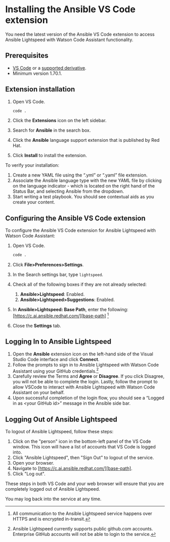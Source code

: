 # Installing the Ansible VS Code extension

You need the latest version of the Ansible VS Code extension to access Ansible Lightspeed with Watson Code Assistant functionality.

## Prerequisites

* [VS Code][vs-code] or a [supported derivative](../faq/index.md#what-derivatives-of-vs-code-are-supported).
* Minimum version 1.70.1.

## Extension installation

1. Open VS Code.

    ```bash
    code .
    ```

2. Click the **Extensions** icon on the left sidebar.
3. Search for **Ansible** in the search box.
4. Click the **Ansible**  language support extension that is published by Red Hat.
5. Click **Install** to install the extension.

To verify your installation:

1. Create a new YAML file using the “.yml” or “.yaml” file extension.
2. Associate the Ansible language type with the new YAML file by clicking on the language
indicator - which is located on the right hand of the Status Bar, and selecting Ansible
from the dropdown.
3. Start writing a test playbook. You should see contextual aids as you create your content.

## Configuring the Ansible VS Code extension

To configure the Ansible VS Code extension for Ansible Lightspeed with Watson Code Assistant:

1. Open VS Code.

    ```bash
    code .
    ```

2. Click **File>Preferences>Settings**.
3. In the Search settings bar, type `lightspeed`.
4. Check all of the following boxes if they are not already selected:
    1. **Ansible>Lightspeed**: Enabled.
    2. **Ansible>Lightspeed>Suggestions**: Enabled.
5. In **Ansible>Lightspeed: Base Path**, enter the following: [https://c.ai.ansible.redhat.com/][base-path] [^1]
6. Close the **Settings** tab.

## Logging In to Ansible Lightspeed

1. Open the **Ansible** extension icon on the left-hand side of the Visual Studio Code interface and click **Connect**.
2. Follow the prompts to sign in to Ansible Lightspeed with Watson Code Assistant using your GitHub credentials.[^2]
3. Carefully review the Terms and **Agree** or **Disagree**. If you click Disagree, you will not be able to complete the login. Lastly, follow the prompt to allow VSCode to interact with Ansible Lightspeed with Watson Code Assistant on your behalf.
4. Upon successful completion of the login flow, you should see a “Logged in as \<your GitHub id\>” message in the Ansible side bar.

## Logging Out of Ansible Lightspeed

To logout of Ansible Lightspeed, follow these steps:

1. Click on the "person" icon in the bottom-left panel of the VS Code window.  This icon will have a list of accounts that VS Code is logged into.  
2. Click "Ansible Lightspeed", then "Sign Out" to logout of the service.
3. Open your browser.
4. Navigate to [https://c.ai.ansible.redhat.com/][base-path].
5. Click "Log out".

These steps in both VS Code and your web browser will ensure that you are completely logged out of Ansible Lightspeed.

You may log back into the service at any time.

[^1]: All communication to the Ansible Lightspeed service happens over HTTPS and is encrypted in-transit.
[^2]: Ansible Lightspeed currently supports public github.com accounts. Enterprise GitHub accounts will not be able to login to the service.

[vs-code]: https://code.visualstudio.com/
[base-path]: https://c.ai.ansible.redhat.com/
